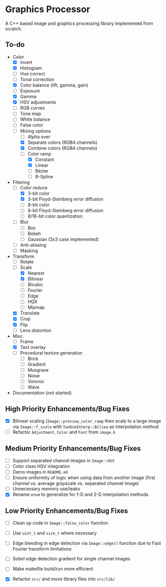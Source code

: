 # Graphics Processor
A C++ based image and graphics processing library implemented from scratch.

## To-do
- Color
    - [x] Invert
    - [x] Histogram
    - [ ] Hue correct
    - [ ] Tonal correction
    - [x] Color balance (lift, gamma, gain)
    - [ ] Exposure
    - [x] Gamma
    - [x] HSV adjustments
    - [ ] RGB curves
    - [ ] Tone map
    - [ ] White balance
    - [ ] False color
    - [ ] Mixing options
        - [ ] Alpha over
        - [x] Separate colors (RGBA channels)
        - [x] Combine colors (RGBA channels)
        - [ ] Color ramp
            - [x] Constant
            - [x] Linear
            - [ ] Bézier
            - [ ] B-Spline
- Filtering
    - [ ] Color reduce
        - [x] 3-bit color
        - [x] 3-bit Floyd-Steinberg error diffusion
        - [ ] 8-bit color
        - [ ] 8-bit Floyd-Steinberg error diffusion
        - [ ] 8/16-bit color quantization
    - [ ] Blur
        - [ ] Box
        - [ ] Bokeh
        - [ ] Gaussian (3x3 case implemented)
    - [ ] Anti-aliasing
    - [ ] Masking
- Transform
    - [ ] Rotate
    - [ ] Scale
        - [x] Nearest
        - [x] Bilinear
        - [ ] Bicubic
        - [ ] Fourier
        - [ ] Edge
        - [ ] HQX
        - [ ] Mipmap
    - [x] Translate
    - [x] Crop
    - [x] Flip
    - [ ] Lens distortion
- Misc.
    - [ ] Frame
    - [x] Text overlay
    - [ ] Procedural texture generation
        - [ ] Brick
        - [ ] Gradient
        - [ ] Musgrave
        - [ ] Noise
        - [ ] Voronoi
        - [ ] Wave
- Documentation (not started)

## High Priority Enhancements/Bug Fixes
- [x] Bilinear scaling (`Image::preview_color_ramp` then scale to a large image via `Image::f_scale` with `TwoDimInterp::Biliea` as interpolation method
- [ ] Refactor `Adjustment`, `Color` and `Font` from `image.h`

## Medium Priority Enhancements/Bug Fixes
- [ ] Support separated channel images in `Image::HSV`
- [ ] Color class HSV integration
- [ ] Demo images in `README.md`
- [ ] Ensure uniformity of logic when using data from another image (first channel vs. average grayscale vs. separated channel image)
- [ ] Unnecessary memory use/leaks
- [x] Rename `enum` to generalize for 1-D and 2-D interpolation methods

## Low Priority Enhancements/Bug Fixes
- [ ] Clean up code in `Image::false_color` function
- [ ] Use `uint_t` and `size_t` where necessary
- [ ] Edge bleeding in edge detection via `Image::edge()` function due to Fast Fourier transform limitations
- [ ] Sobel edge detection gradient for single channel images
- [ ] Make makefile build/run more efficient
- [x] Refactor `src/` and move library files into `src/lib/`

